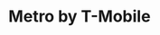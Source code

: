 ---
title: "Metro by T-Mobile"
url: /phoenix/metro-by-t-mobile-west-mcdowell-road/
shop: mobile phone
---